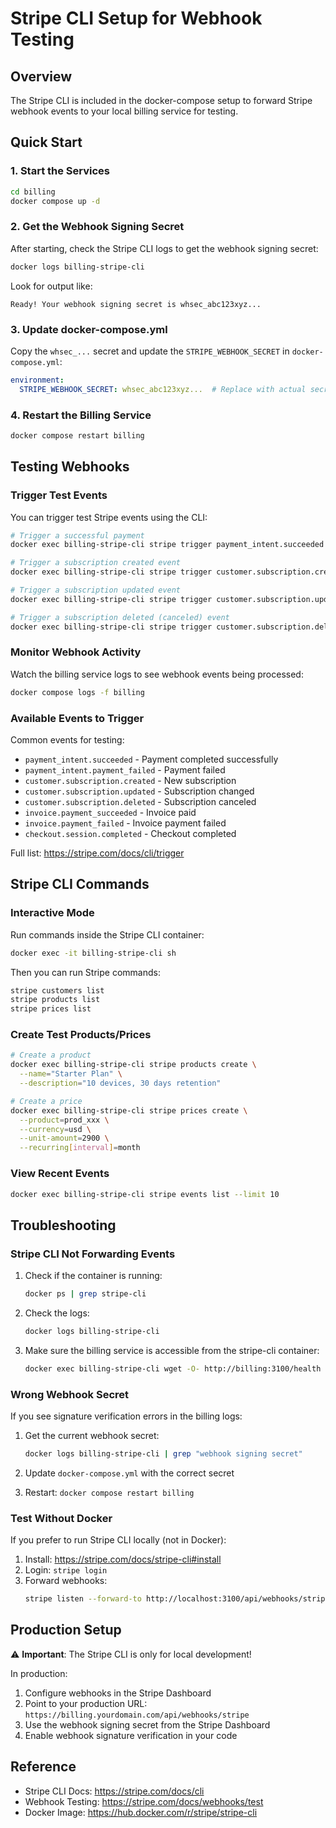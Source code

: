 # Stripe CLI Setup for Webhook Testing

## Overview

The Stripe CLI is included in the docker-compose setup to forward Stripe webhook events to your local billing service for testing.

## Quick Start

### 1. Start the Services

```bash
cd billing
docker compose up -d
```

### 2. Get the Webhook Signing Secret

After starting, check the Stripe CLI logs to get the webhook signing secret:

```bash
docker logs billing-stripe-cli
```

Look for output like:
```
Ready! Your webhook signing secret is whsec_abc123xyz...
```

### 3. Update docker-compose.yml

Copy the `whsec_...` secret and update the `STRIPE_WEBHOOK_SECRET` in `docker-compose.yml`:

```yaml
environment:
  STRIPE_WEBHOOK_SECRET: whsec_abc123xyz...  # Replace with actual secret
```

### 4. Restart the Billing Service

```bash
docker compose restart billing
```

## Testing Webhooks

### Trigger Test Events

You can trigger test Stripe events using the CLI:

```bash
# Trigger a successful payment
docker exec billing-stripe-cli stripe trigger payment_intent.succeeded

# Trigger a subscription created event
docker exec billing-stripe-cli stripe trigger customer.subscription.created

# Trigger a subscription updated event
docker exec billing-stripe-cli stripe trigger customer.subscription.updated

# Trigger a subscription deleted (canceled) event
docker exec billing-stripe-cli stripe trigger customer.subscription.deleted
```

### Monitor Webhook Activity

Watch the billing service logs to see webhook events being processed:

```bash
docker compose logs -f billing
```

### Available Events to Trigger

Common events for testing:

- `payment_intent.succeeded` - Payment completed successfully
- `payment_intent.payment_failed` - Payment failed
- `customer.subscription.created` - New subscription
- `customer.subscription.updated` - Subscription changed
- `customer.subscription.deleted` - Subscription canceled
- `invoice.payment_succeeded` - Invoice paid
- `invoice.payment_failed` - Invoice payment failed
- `checkout.session.completed` - Checkout completed

Full list: https://stripe.com/docs/cli/trigger

## Stripe CLI Commands

### Interactive Mode

Run commands inside the Stripe CLI container:

```bash
docker exec -it billing-stripe-cli sh
```

Then you can run Stripe commands:

```bash
stripe customers list
stripe products list
stripe prices list
```

### Create Test Products/Prices

```bash
# Create a product
docker exec billing-stripe-cli stripe products create \
  --name="Starter Plan" \
  --description="10 devices, 30 days retention"

# Create a price
docker exec billing-stripe-cli stripe prices create \
  --product=prod_xxx \
  --currency=usd \
  --unit-amount=2900 \
  --recurring[interval]=month
```

### View Recent Events

```bash
docker exec billing-stripe-cli stripe events list --limit 10
```

## Troubleshooting

### Stripe CLI Not Forwarding Events

1. Check if the container is running:
   ```bash
   docker ps | grep stripe-cli
   ```

2. Check the logs:
   ```bash
   docker logs billing-stripe-cli
   ```

3. Make sure the billing service is accessible from the stripe-cli container:
   ```bash
   docker exec billing-stripe-cli wget -O- http://billing:3100/health
   ```

### Wrong Webhook Secret

If you see signature verification errors in the billing logs:

1. Get the current webhook secret:
   ```bash
   docker logs billing-stripe-cli | grep "webhook signing secret"
   ```

2. Update `docker-compose.yml` with the correct secret
3. Restart: `docker compose restart billing`

### Test Without Docker

If you prefer to run Stripe CLI locally (not in Docker):

1. Install: https://stripe.com/docs/stripe-cli#install
2. Login: `stripe login`
3. Forward webhooks:
   ```bash
   stripe listen --forward-to http://localhost:3100/api/webhooks/stripe
   ```

## Production Setup

⚠️ **Important**: The Stripe CLI is only for local development!

In production:
1. Configure webhooks in the Stripe Dashboard
2. Point to your production URL: `https://billing.yourdomain.com/api/webhooks/stripe`
3. Use the webhook signing secret from the Stripe Dashboard
4. Enable webhook signature verification in your code

## Reference

- Stripe CLI Docs: https://stripe.com/docs/cli
- Webhook Testing: https://stripe.com/docs/webhooks/test
- Docker Image: https://hub.docker.com/r/stripe/stripe-cli
